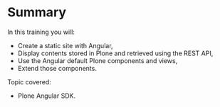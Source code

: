 # Summary

In this training you will:

- Create a static site with Angular,
- Display contents stored in Plone and retrieved using the REST API,
- Use the Angular default Plone components and views,
- Extend those components.

Topic covered:

- Plone Angular SDK.
